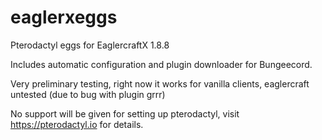 # eaglerxeggs
Pterodactyl eggs for EaglercraftX 1.8.8

Includes automatic configuration and plugin downloader for Bungeecord.

Very preliminary testing, right now it works for vanilla clients, eaglercraft untested (due to bug with plugin grrr)

No support will be given for setting up pterodactyl, visit https://pterodactyl.io for details.
